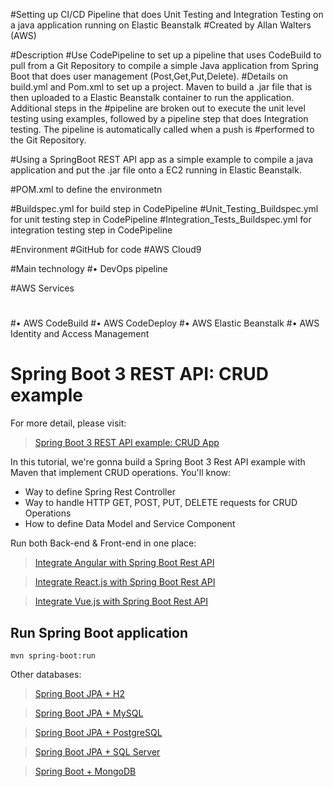 #Setting up CI/CD Pipeline that does Unit Testing and Integration Testing on a java application running on Elastic Beanstalk
#Created by Allan Walters (AWS)

#Description
#Use CodePipeline to set up a pipeline that uses CodeBuild to pull from a Git Repository to compile a simple Java application from Spring Boot that does user management (Post,Get,Put,Delete).
#Details on build.yml and Pom.xml to set up a project. Maven to build a .jar file that is then uploaded to a Elastic Beanstalk container to run the application. Additional steps in the 
#pipeline are broken out to execute the unit level testing using examples, followed by a pipeline step that does Integration testing. The pipeline is automatically called when a push is 
#performed to the Git Repository.


#Using a SpringBoot REST API app as a simple example to compile a java application and put the .jar file onto a EC2 running in Elastic Beanstalk.

#POM.xml to define the environmetn

#Buildspec.yml for build step in CodePipeline
#Unit_Testing_Buildspec.yml for unit testing step in CodePipeline
#Integration_Tests_Buildspec.yml for integration testing step in CodePipeline




#Environment
#GitHub for code
#AWS Cloud9 

#Main technology
#•	DevOps pipeline

#AWS Services
#	
#•	AWS CodeBuild 
#•	AWS CodeDeploy 
#•	AWS Elastic Beanstalk 
#•	AWS Identity and Access Management 





# Spring Boot 3 REST API: CRUD example

For more detail, please visit:
> [Spring Boot 3 REST API example: CRUD App](https://www.bezkoder.com/spring-boot-3-rest-api/)

In this tutorial, we're gonna build a Spring Boot 3 Rest API example with Maven that implement CRUD operations. You'll know:
- Way to define Spring Rest Controller
- Way to handle HTTP GET, POST, PUT, DELETE requests for CRUD Operations
- How to define Data Model and Service Component












Run both Back-end & Front-end in one place:
> [Integrate Angular with Spring Boot Rest API](https://www.bezkoder.com/integrate-angular-spring-boot/)

> [Integrate React.js with Spring Boot Rest API](https://www.bezkoder.com/integrate-reactjs-spring-boot/)

> [Integrate Vue.js with Spring Boot Rest API](https://www.bezkoder.com/integrate-vue-spring-boot/)

## Run Spring Boot application
```
mvn spring-boot:run
```



Other databases:
> [Spring Boot JPA + H2](https://www.bezkoder.com/spring-boot-jpa-h2-example/)

> [Spring Boot JPA + MySQL](https://www.bezkoder.com/spring-boot-jpa-crud-rest-api/)

> [Spring Boot JPA + PostgreSQL](https://www.bezkoder.com/spring-boot-postgresql-example/)

> [Spring Boot JPA + SQL Server](https://www.bezkoder.com/spring-boot-sql-server/)

> [Spring Boot + MongoDB](https://www.bezkoder.com/spring-boot-mongodb-crud/)
